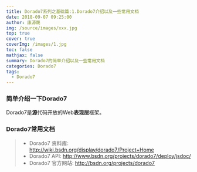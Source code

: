 ```yaml
---
title: Dorado7系列之基础篇:1.Dorado7介绍以及一些常用文档
date: 2018-09-07 09:25:00
author: 康源晟
img: /source/images/xxx.jpg
top: true
cover: true
coverImg: /images/1.jpg
toc: false
mathjax: false
summary: Dorado7的简单介绍以及一些常用文档
categories: Dorado7
tags:
  - Dorado7
---
```


### 简单介绍一下Dorado7

Dorado7是**源**代码开放的Web**表现层**框架。

### Dorado7常用文档

> *  Dorado7 资料库: http://wiki.bsdn.org/display/dorado7/Project+Home 
> *  Dorado7 API: http://www.bsdn.org/projects/dorado7/deploy/jsdoc/
> *  Dorado7 官方网站: http://bsdn.org/projects/dorado7

